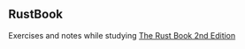 ## RustBook

Exercises and notes while studying [The Rust Book 2nd Edition](https://doc.rust-lang.org/book/second-edition)

